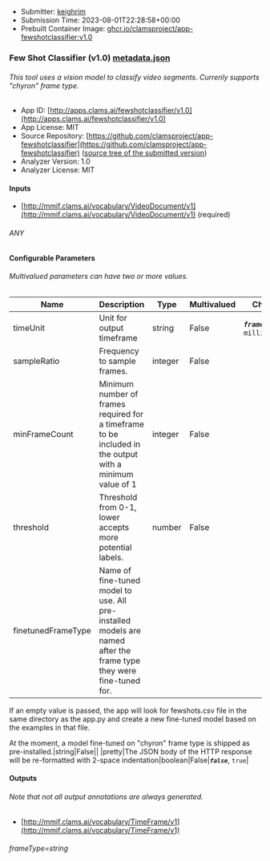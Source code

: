 
* Submitter: [keighrim](https://github.com/keighrim)
* Submission Time: 2023-08-01T22:28:58+00:00
* Prebuilt Container Image: [ghcr.io/clamsproject/app-fewshotclassifier:v1.0](https://github.com/clamsproject/app-fewshotclassifier/pkgs/container/app-fewshotclassifier/v1.0)


### Few Shot Classifier (v1.0) [metadata.json](metadata.json)
###### This tool uses a vision model to classify video segments. Currenly supports "chyron" frame type.

* App ID: [http://apps.clams.ai/fewshotclassifier/v1.0](http://apps.clams.ai/fewshotclassifier/v1.0)
* App License: MIT
* Source Repository: [https://github.com/clamsproject/app-fewshotclassifier](https://github.com/clamsproject/app-fewshotclassifier) ([source tree of the submitted version](https://github.com/clamsproject/app-fewshotclassifier/tree/v1.0))
* Analyzer Version: 1.0
* Analyzer License: MIT


#### Inputs
* [http://mmif.clams.ai/vocabulary/VideoDocument/v1](http://mmif.clams.ai/vocabulary/VideoDocument/v1) (required)
###### ANY


#### Configurable Parameters
###### Multivalued parameters can have two or more values.

|Name|Description|Type|Multivalued|Choices|
|----|-----------|----|-----------|-------|
|timeUnit|Unit for output timeframe|string|False|**_`frames`_**, `milliseconds`|
|sampleRatio|Frequency to sample frames.|integer|False||
|minFrameCount|Minimum number of frames required for a timeframe to be included in the output with a minimum value of 1|integer|False||
|threshold|Threshold from 0-1, lower accepts more potential labels.|number|False||
|finetunedFrameType|Name of fine-tuned model to use. All pre-installed models are named after the frame type they were fine-tuned for.

If an empty value is passed, the app will look for fewshots.csv file in the same directory as the app.py and create a new fine-tuned model based on the examples in that file.

At the moment, a model fine-tuned on "chyron" frame type is shipped as pre-installed.|string|False||
|pretty|The JSON body of the HTTP response will be re-formatted with 2-space indentation|boolean|False|**_`false`_**, `true`|


#### Outputs
###### Note that not all output annotations are always generated.
* [http://mmif.clams.ai/vocabulary/TimeFrame/v1](http://mmif.clams.ai/vocabulary/TimeFrame/v1) 
###### frameType=string

